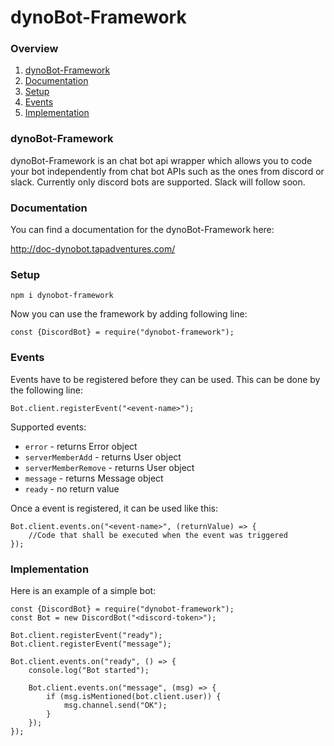 # dynoBot-Framework

### Overview
1. [dynoBot-Framework](#dynobot-framework)
2. [Documentation](#documentation)
3. [Setup](#setup)
4. [Events](#events)
4. [Implementation](#implementation)

### dynoBot-Framework
dynoBot-Framework is an chat bot api wrapper which allows you to code your bot independently from chat bot APIs such as the ones from discord or slack.
Currently only discord bots are supported. Slack will follow soon.

### Documentation
You can find a documentation for the dynoBot-Framework here:

http://doc-dynobot.tapadventures.com/

### Setup
`npm i dynobot-framework`

Now you can use the framework by adding following line:

```ecmascript 6
const {DiscordBot} = require("dynobot-framework");
```

### Events
Events have to be registered before they can be used. This can be done by the following line:

```ecmascript 6
Bot.client.registerEvent("<event-name>");
```

Supported events:
- `error` - returns Error object
- `serverMemberAdd` - returns User object
- `serverMemberRemove` - returns User object
- `message` - returns Message object
- `ready` - no return value

Once a event is registered, it can be used like this:

```ecmascript 6
Bot.client.events.on("<event-name>", (returnValue) => {
	//Code that shall be executed when the event was triggered
});
```

### Implementation
Here is an example of a simple bot:
```ecmascript 6
const {DiscordBot} = require("dynobot-framework");
const Bot = new DiscordBot("<discord-token>");

Bot.client.registerEvent("ready");
Bot.client.registerEvent("message");

Bot.client.events.on("ready", () => {
	console.log("Bot started");

	Bot.client.events.on("message", (msg) => {
		if (msg.isMentioned(bot.client.user)) {
			msg.channel.send("OK");
		}
	});
});
```
